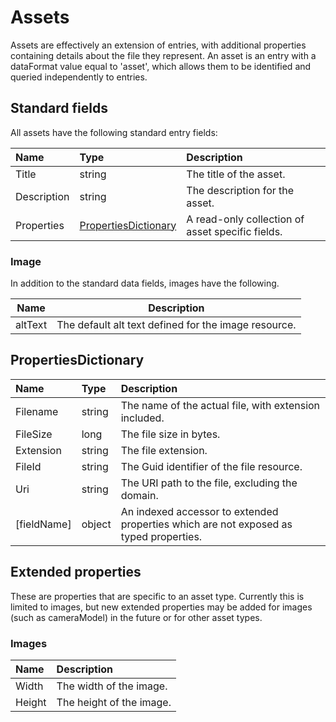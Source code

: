 # Assets

Assets are effectively an extension of entries, with additional properties containing details about the file they represent. An asset is an entry with a dataFormat value equal to 'asset', which allows them to be identified and queried independently to entries.

## Standard fields

All assets have the following standard entry fields:

| Name | Type | Description |
| :--- | :--- | :---------- |
| Title | string | The title of the asset. |
| Description | string | The description for the asset. |
| Properties | [PropertiesDictionary](#PropertiesDictionary) | A read-only collection of asset specific fields. |

### Image

In addition to the standard data fields, images have the following.

| Name | Description |
| ---- | ----------- |
| altText | The default alt text defined for the image resource. |

## PropertiesDictionary

| Name | Type | Description |
| :--- | :--- | :---------- |
| Filename | string | The name of the actual file, with extension included. |
| FileSize | long | The file size in bytes. |
| Extension | string | The file extension. |
| FileId | string | The Guid identifier of the file resource. |
| Uri | string | The URI path to the file, excluding the domain. |
| [fieldName] | object | An indexed accessor to extended properties which are not exposed as typed properties. |

## Extended properties

These are properties that are specific to an asset type. Currently this is limited to images, but new extended properties may be added for images (such as cameraModel) in the future or for other asset types.

### Images

| Name | Description |
| :--- | :---------- |
| Width | The width of the image. |
| Height | The height of the image. |